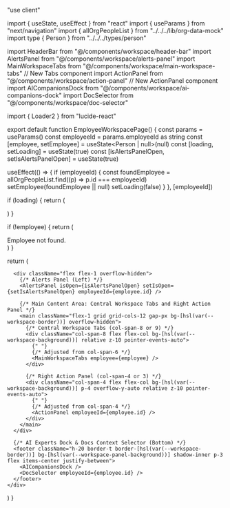 "use client"

import { useState, useEffect } from "react"
import { useParams } from "next/navigation"
import { allOrgPeopleList } from "../../../lib/org-data-mock"
import type { Person } from "../../../types/person"

import HeaderBar from "@/components/workspace/header-bar"
import AlertsPanel from "@/components/workspace/alerts-panel"
import MainWorkspaceTabs from "@/components/workspace/main-workspace-tabs" // New Tabs component
import ActionPanel from "@/components/workspace/action-panel" // New ActionPanel component
import AICompanionsDock from "@/components/workspace/ai-companions-dock"
import DocSelector from "@/components/workspace/doc-selector"

import { Loader2 } from "lucide-react"

export default function EmployeeWorkspacePage() {
  const params = useParams()
  const employeeId = params.employeeId as string
  const [employee, setEmployee] = useState<Person | null>(null)
  const [loading, setLoading] = useState(true)
  const [isAlertsPanelOpen, setIsAlertsPanelOpen] = useState(true)

  useEffect(() => {
    if (employeeId) {
      const foundEmployee = allOrgPeopleList.find((p) => p.id === employeeId)
      setEmployee(foundEmployee || null)
      setLoading(false)
    }
  }, [employeeId])

  if (loading) {
    return (
      <div className="flex h-screen w-screen items-center justify-center bg-[hsl(var(--workspace-background))] text-foreground">
        <Loader2 className="h-12 w-12 animate-spin text-primary" />
      </div>
    )
  }

  if (!employee) {
    return (
      <div className="flex h-screen w-screen items-center justify-center bg-[hsl(var(--workspace-background))] text-foreground">
        Employee not found.
      </div>
    )
  }

  return (
    <div className="flex h-screen w-screen flex-col bg-[hsl(var(--workspace-background))] text-foreground overflow-hidden pointer-events-auto">
      <HeaderBar employee={employee} />

      <div className="flex flex-1 overflow-hidden">
        {/* Alerts Panel (Left) */}
        <AlertsPanel isOpen={isAlertsPanelOpen} setIsOpen={setIsAlertsPanelOpen} employeeId={employee.id} />

        {/* Main Content Area: Central Workspace Tabs and Right Action Panel */}
        <main className="flex-1 grid grid-cols-12 gap-px bg-[hsl(var(--workspace-border))] overflow-hidden">
          {/* Central Workspace Tabs (col-span-8 or 9) */}
          <div className="col-span-8 flex flex-col bg-[hsl(var(--workspace-background))] relative z-10 pointer-events-auto">
            {" "}
            {/* Adjusted from col-span-6 */}
            <MainWorkspaceTabs employee={employee} />
          </div>

          {/* Right Action Panel (col-span-4 or 3) */}
          <div className="col-span-4 flex flex-col bg-[hsl(var(--workspace-background))] p-4 overflow-y-auto relative z-10 pointer-events-auto">
            {" "}
            {/* Adjusted from col-span-4 */}
            <ActionPanel employeeId={employee.id} />
          </div>
        </main>
      </div>

      {/* AI Experts Dock & Docs Context Selector (Bottom) */}
      <footer className="h-20 border-t border-[hsl(var(--workspace-border))] bg-[hsl(var(--workspace-panel-background))] shadow-inner p-3 flex items-center justify-between">
        <AICompanionsDock />
        <DocSelector employeeId={employee.id} />
      </footer>
    </div>
  )
}
